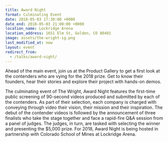 ```yaml
---
title: Award Night
format: Culminating Event
date: 2018-05-03 17:30:00 +0000
date_end: 2018-05-03 21:00:00 +0000
location_name: Lockridge Arena
location_address: 1651 Elm St, Golden, CO 80401
image: assets/the-wright-ig.png
last_modified_at: now
layout: event
redirect_from:
  - /talks/award-night/
---
```

Ahead of the main event, join us at the Product Gallery to get a first look at the contenders who are vying for the 2018 prize. Get to know their founders, hear their stories and explore their project with hands-on demos.

The culminating event of The Wright, Award Night features the first-time public screening of 90-second videos produced and submitted by each of the contenders. As part of their selection, each company is charged with conveying through video their vision, their mission and their inspiration. The debut of the contender videos is followed by the announcement of three finalists who take the stage together and face a rapid-fire Q&A session from a panel of judges. The judges, in turn, are tasked with selecting the winner and presenting the $5,000 prize. For 2018, Award Night is being hosted in partnership with Colorado School of Mines at Lockridge Arena. 
